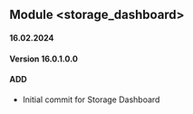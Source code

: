 ## Module <storage_dashboard>

#### 16.02.2024
#### Version 16.0.1.0.0
#### ADD

- Initial commit for Storage Dashboard 
